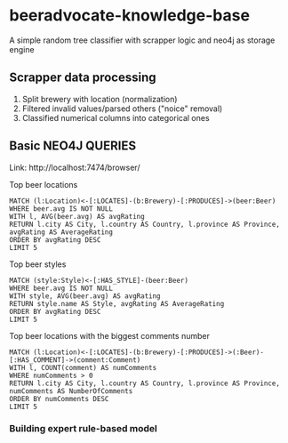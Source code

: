 # beeradvocate-knowledge-base
A simple random tree classifier with scrapper logic and neo4j as storage engine

## Scrapper data processing
1. Split brewery with location (normalization)
2. Filtered invalid values/parsed others ("noice" removal)
3. Classified numerical columns into categorical ones


## Basic NEO4J QUERIES
Link: http://localhost:7474/browser/

Top beer locations
```cypher
MATCH (l:Location)<-[:LOCATES]-(b:Brewery)-[:PRODUCES]->(beer:Beer)
WHERE beer.avg IS NOT NULL
WITH l, AVG(beer.avg) AS avgRating
RETURN l.city AS City, l.country AS Country, l.province AS Province, avgRating AS AverageRating
ORDER BY avgRating DESC
LIMIT 5
```

Top beer styles
```cypher
MATCH (style:Style)<-[:HAS_STYLE]-(beer:Beer)
WHERE beer.avg IS NOT NULL
WITH style, AVG(beer.avg) AS avgRating
RETURN style.name AS Style, avgRating AS AverageRating
ORDER BY avgRating DESC
LIMIT 5
```

Top beer locations with the biggest comments number
```cypher
MATCH (l:Location)<-[:LOCATES]-(b:Brewery)-[:PRODUCES]->(:Beer)-[:HAS_COMMENT]->(comment:Comment)
WITH l, COUNT(comment) AS numComments
WHERE numComments > 0
RETURN l.city AS City, l.country AS Country, l.province AS Province, numComments AS NumberOfComments
ORDER BY numComments DESC
LIMIT 5
```

### Building expert rule-based model
